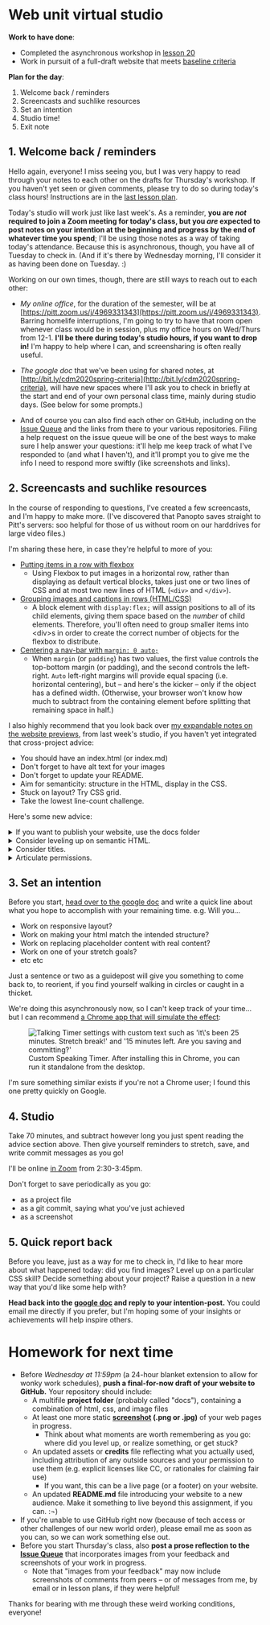 # Web unit virtual studio

**Work to have done**:

* Completed the asynchronous workshop in [lesson 20](lesson-20)
* Work in pursuit of a full-draft website that meets [baseline criteria](http://bit.ly/cdm2020spring-criteria#heading=h.z8d1igk08a86)


**Plan for the day**:

1. Welcome back / reminders
2. Screencasts and suchlike resources
3. Set an intention
4. Studio time!
5. Exit note


## 1. Welcome back / reminders
Hello again, everyone! I miss seeing you, but I was very happy to read through your notes to each other on the drafts for Thursday's workshop. If you haven't yet seen or given comments, please try to do so during today's class hours! Instructions are in the [last lesson plan](lesson-20).

<div class="alert alert-success">
Today's studio will work just like last week's. As a reminder, <strong>you are <em>not</em> required to join a Zoom meeting for today's class, but you <em>are</em> expected to post notes on your intention at the beginning and progress by the end of whatever time you spend</strong>; I'll be using those notes as a way of taking today's attendance. Because this is asynchronous, though, you have all of Tuesday to check in. (And if it's there by Wednesday morning, I'll consider it as having been done on Tuesday. :)
</div>

Working on our own times, though, there are still ways to reach out to each other:

* _My online office_, for the duration of the semester, will be at [https://pitt.zoom.us/j/4969331343](https://pitt.zoom.us/j/4969331343). Barring homelife interruptions, I'm going to try to have that room open whenever class would be in session, plus my office hours on Wed/Thurs from 12-1. **I'll be there during today's studio hours, if you want to drop in!** I'm happy to help where I can, and screensharing is often really useful.

* _The google doc_ that we've been using for shared notes, at [http://bit.ly/cdm2020spring-criteria](http://bit.ly/cdm2020spring-criteria), will have new spaces where I'll ask you to check in briefly at the start and end of your own personal class time, mainly during studio days. (See below for some prompts.)

* And of course you can also find each other on GitHub, including on the [Issue Queue]({{site.github.issues_url}}) and the links from there to your various repositories. Filing a help request on the issue queue will be one of the best ways to make sure I help answer your questions: it'll help me keep track of what I've responded to (and what I haven't), and it'll prompt you to give me the info I need to respond more swiftly (like screenshots and links).

## 2. Screencasts and suchlike resources

In the course of responding to questions, I've created a few screencasts, and I'm happy to make more. (I've discovered that Panopto saves straight to Pitt's servers: soo helpful for those of us without room on our harddrives for large video files.)

I'm sharing these here, in case they're helpful to more of you:

* [Putting items in a row with flexbox](https://pitt.hosted.panopto.com/Panopto/Pages/Viewer.aspx?id=bd2f6e85-ddbc-486d-8f92-ab8900188039)
    - Using Flexbox to put images in a horizontal row, rather than displaying as default vertical blocks, takes just one or two lines of CSS and at most two new lines of HTML (<code>&lt;div&gt;</code> and <code>&lt;/div&gt;</code>).
* [Grouping images and captions in rows (HTML/CSS)](https://pitt.hosted.panopto.com/Panopto/Pages/Viewer.aspx?id=ca1c79ce-b1e0-4620-b296-ab8f001a9aef)
    - A block element with `display:flex;` will assign positions to all of its child elements, giving them space based on the *number* of child elements. Therefore, you'll often need to group smaller items into &lt;div&gt;s in order to create the correct number of objects for the flexbox to distribute.
* [Centering a nav-bar with `margin: 0 auto;`](https://pitt.hosted.panopto.com/Panopto/Pages/Viewer.aspx?id=33c892fd-388f-498b-9955-ab8f0015722a)
    - When `margin` (or `padding`) has two values, the first value controls the top-bottom margin (or padding), and the second controls the left-right. `Auto` left-right margins will provide equal spacing (i.e. horizontal centering), but – and here's the kicker – only if the object has a defined width. (Otherwise, your browser won't know how much to subtract from the containing element before splitting that remaining space in half.)

I also highly recommend that you look back over [my expandable notes on the website previews](lesson-19#2-website-construction-seeds-of-revision), from last week's studio, if you haven't yet integrated that cross-project advice:
 * You should have an index.html (or index.md)
 * Don't forget to have alt text for your images
 * Don't forget to update your README.
 * Aim for semanticity: structure in the HTML, display in the CSS.
 * Stuck on layout? Try CSS grid.
 * Take the lowest line-count challenge.

Here's some new advice:
<details>
<summary>If you want to publish your website, use the docs folder</summary>

<p>It's one of the standard places where GitHub pages will look for the files from which to build your site. Inside that folder, you should find a second README that I made with further instructions. (And if you've deleted it, you can look back at <a href="https://github.com/benmiller314/website-portfolio-2020spring/tree/master/docs">the assignment repo</a>.)</p>
</details>

<details>
<summary>Consider leveling up on semantic HTML.</summary>

<p>If you're drowning in "div soup," it may help you to know that HTML5 includes a number of elements that function in basically the same way, but are a lot easier to read: things like <code>&lt;header&gt;</code>, <code>&lt;section&gt;</code>, and <code>&lt;nav&gt;</code>.</p>

<p>Read all about <a href="https://internetingishard.com/html-and-css/semantic-html/">semantic html in the Interneting is Hard tutorial</a>!</p>
</details>

<details>
<summary>Consider titles.</summary>

A title can provide a context, a clue, a genre, a commentary; it can add an extra layer to viewer expectations. In previous units, you were titling your entire project; for a website, every page has its own <code>&lt;title&gt;</code> element in the <code>&lt;head&gt;</code>, which will show up in the browser's tab. These titles <em>could</em> be the same for all your pages, but they could also vary. What text do you want on top of the window, to show users where they are?
</details>

<details>
<summary>Articulate permissions.</summary>

<p>If you're using resources you didn't make yourself, be sure to include enough information to recover where it came from: a direct link to the image and to the specific license (if there is one) is ideal. Where to do this? Ideally, somewhere small under the image itself. (There's a semantic html way of doing this with <code>&lt;figure&gt;</code> and <code>&lt;figcaption&gt;</code>.) Alternately, you can have a rights page somewhere, or use the site footer – or link to an external CREDITS file in your repo.</p>

<p><em>NB: If an image is under copyright, you can still use it if you can make a good case that it's a Fair Use.</em>  See <em>Writer/Designer</em> page 156 to review the Four Factors you need to consider.</p>
</details>




## 3. Set an intention
<div class="alert alert-success">
Before you start, <a href="http://bit.ly/cdm2020spring-criteria#heading=h.n9upwgwwa42f">head over to the google doc</a> and write a quick line about what you hope to accomplish with your remaining time. e.g. Will you...
  <ul>
    <li>Work on responsive layout?</li>
    <li>Work on making your html match the intended structure?</li>
    <li>Work on replacing placeholder content with real content?</li>
    <li>Work on one of your stretch goals?</li>
    <li>etc etc</li>
  </ul>
Just a sentence or two as a guidepost will give you something to come back to, to reorient, if you find yourself walking in circles or caught in a thicket.
</div>

We're doing this asynchronously now, so I can't keep track of your time... but I can recommend <a href="https://chrome.google.com/webstore/detail/talking-timer-custom-spea/cbbmoeglgokhkbnnfpoeciheapicdphm?hl=en">a Chrome app that will simulate the effect</a>:

<figure>
<img src="../assets/img/custom-talking-timer.png" alt="Talking Timer settings with custom text such as 'it\'s been 25 minutes. Stretch break!' and '15 minutes left. Are you saving and committing?'" />
<figcaption>Custom Speaking Timer. After installing this in Chrome, you can run it standalone from the desktop.</figcaption>
</figure>

I'm sure something similar exists if you're not a Chrome user; I found this one pretty quickly on Google.

## 4. Studio
<div class="alert alert-success">
Take 70 minutes, and subtract however long you just spent reading the advice section above. Then give yourself reminders to stretch, save, and write commit messages as you go!
</div>

I'll be online [in Zoom](https://pitt.zoom.us/j/4969331343) from 2:30-3:45pm.

<div class="alert alert-warning">
Don't forget to save periodically as you go:
 <ul>
   <li>as a project file</li>
   <li>as a git commit, saying what you've just achieved</li>
   <li>as a screenshot</li>
 </ul>
</div>

## 5. Quick report back

Before you leave, just as a way for me to check in, I'd like to hear more about what happened today: did you find images? Level up on a particular CSS skill? Decide something about your project? Raise a question in a new way that you'd like some help with?

**Head back into the [google doc](http://bit.ly/cdm2020spring-criteria#heading=h.n9upwgwwa42f) and reply to your intention-post.** You could email me directly if you prefer, but I'm hoping some of your insights or achievements will help inspire others.


# Homework for next time

* Before _Wednesday at 11:59pm_ (a 24-hour blanket extension to allow for wonky work schedules), **push a final-for-now draft of your website to GitHub.** Your repository should include:
   - A multifile **project folder** (probably called "docs"), containing a combination of html, css, and image files
   - At least one more static **<a href="https://www.take-a-screenshot.org/">screenshot</a> (.png or .jpg)** of your web pages in progress.
     * Think about what moments are worth remembering as you go: where did you level up, or realize something, or get stuck?
   - An updated assets or **credits** file reflecting what you actually used, including attribution of any outside sources and your permission to use them (e.g. explicit licenses like CC, or rationales for claiming fair use)
      * If you want, this can be a live page (or a footer) on your website.
   - An updated **README.md** file introducing your website to a new audience. Make it something to live beyond this assignment, if you can. :¬)
* If you're unable to use GitHub right now (because of tech access or other challenges of our new world order), please email me as soon as you can, so we can work something else out.
* Before you start Thursday's class, also **post a prose reflection to the [Issue Queue]({{site.github.issues_url}})** that incorporates images from your feedback and screenshots of your work in progress.
    - Note that "images from your feedback" may now include screenshots of comments from peers – or of messages from me, by email or in lesson plans, if they were helpful!


<div class="alert alert-warning">
Thanks for bearing with me through these weird working conditions, everyone!
</div>
